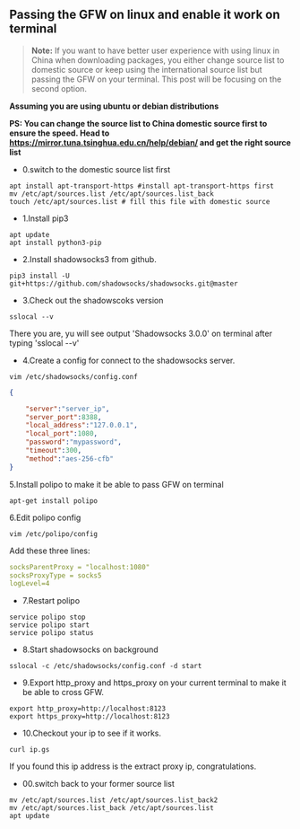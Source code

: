 ## Passing the GFW on linux and enable it work on terminal
> **Note:** If you want to have better user experience with using
>linux in China when downloading packages, 
>you either change source list to domestic source or
>keep using the international source list but 
>passing the GFW on your 
>terminal. This post will be focusing on the second option.

**Assuming you are using ubuntu or debian distributions**

**PS: You can change the source list to China domestic source first 
to ensure the speed. Head to https://mirror.tuna.tsinghua.edu.cn/help/debian/ 
and get the right source list**
- 0.switch to the domestic source list first
```shell script
apt install apt-transport-https #install apt-transport-https first
mv /etc/apt/sources.list /etc/apt/sources.list_back
touch /etc/apt/sources.list # fill this file with domestic source
```

- 1.Install pip3
```shell script
apt update
apt install python3-pip
```

- 2.Install shadowsocks3 from github.
```shell script
pip3 install -U git+https://github.com/shadowsocks/shadowsocks.git@master
```
- 3.Check out the shadowscoks version
```shell script
sslocal --v
```
There you are, yu will see output 'Shadowsocks 3.0.0' on terminal 
after typing 'sslocal --v'

- 4.Create a config for connect to the shadowsocks server.
```shell script
vim /etc/shadowsocks/config.conf
```  

```json
{

    "server":"server_ip",
    "server_port":8388,
    "local_address":"127.0.0.1",
    "local_port":1080,
    "password":"mypassword",
    "timeout":300,
    "method":"aes-256-cfb"
}
```

5.Install polipo to make it be able to pass GFW on terminal
```shell script
apt-get install polipo
```
6.Edit polipo config
```shell script
vim /etc/polipo/config
```
Add these three lines:
```yaml
socksParentProxy = "localhost:1080"
socksProxyType = socks5
logLevel=4
```

- 7.Restart polipo
```shell script
service polipo stop
service polipo start
service polipo status
```

- 8.Start shadowsocks on background
```shell script
sslocal -c /etc/shadowsocks/config.conf -d start
```

- 9.Export http_proxy and https_proxy on your current terminal to 
make it be able to cross GFW.
```shell script
export http_proxy=http://localhost:8123
export https_proxy=http://localhost:8123
```

- 10.Checkout your ip to see if it works.
```shell script
curl ip.gs
```
If you found this ip address is the extract proxy ip, 
congratulations. 

- 00.switch back to your former source list
 ```shell script
mv /etc/apt/sources.list /etc/apt/sources.list_back2
mv /etc/apt/sources.list_back /etc/apt/sources.list
apt update
```